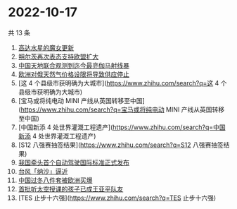 # 2022-10-17

共 13 条

<!-- BEGIN ZHIHUSEARCH -->
<!-- 最后更新时间 Mon Oct 17 2022 16:23:51 GMT+0800 (China Standard Time) -->
1. [高达水星的魔女更新](https://www.zhihu.com/search?q=高达水星的魔女更新)
1. [朔尔茨再次表态支持欧盟扩大](https://www.zhihu.com/search?q=朔尔茨再次表态支持欧盟扩大)
1. [中国天地联合观测到迄今最亮伽马射线暴](https://www.zhihu.com/search?q=中国天地联合观测到迄今最亮伽马射线暴)
1. [欧洲对俄天然气价格设限将导致供应停止](https://www.zhihu.com/search?q=欧洲对俄天然气价格设限将导致供应停止)
1. [这 4 个县级市获明确为大城市](https://www.zhihu.com/search?q=这 4 个县级市获明确为大城市)
1. [宝马或将纯电动 MINI 产线从英国转移至中国](https://www.zhihu.com/search?q=宝马或将纯电动 MINI 产线从英国转移至中国)
1. [中国新添 4 处世界灌溉工程遗产](https://www.zhihu.com/search?q=中国新添 4 处世界灌溉工程遗产)
1. [S12 八强赛抽签结果](https://www.zhihu.com/search?q=S12 八强赛抽签结果)
1. [我国牵头首个自动驾驶国际标准正式发布](https://www.zhihu.com/search?q=我国牵头首个自动驾驶国际标准正式发布)
1. [台风「纳沙」逼近](https://www.zhihu.com/search?q=台风「纳沙」逼近)
1. [中国过冬八件套被欧洲买爆](https://www.zhihu.com/search?q=中国过冬八件套被欧洲买爆)
1. [首批听太空授课的孩子已成王亚平队友](https://www.zhihu.com/search?q=首批听太空授课的孩子已成王亚平队友)
1. [TES 止步十六强](https://www.zhihu.com/search?q=TES 止步十六强)
<!-- END ZHIHUSEARCH -->

